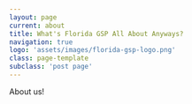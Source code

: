 ```yaml
---
layout: page
current: about
title: What's Florida GSP All About Anyways?
navigation: true
logo: 'assets/images/florida-gsp-logo.png'
class: page-template
subclass: 'post page'
---
```


About us!
